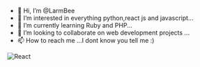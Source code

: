- 👋 Hi, I’m @LarmBee
- 👀 I’m interested in everything python,react js and javascript...
- 🌱 I’m currently learning Ruby and PHP...
- 💞️ I’m looking to collaborate on web development projects ...
- 📫 How to reach me ...I dont know you tell me :)

![React](https://img.shields.io/badge/react-%2320232a.svg?style=for-the-badge&logo=react&logoColor=%2361DAFB)
